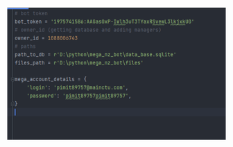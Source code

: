 ![alt tag](https://github.com/Grommash9/mega_nz_telegram_bot/blob/master/images/%D0%A1%D0%BD%D0%B8%D0%BC%D0%BE%D0%BA.PNG "Описание будет тут")​
